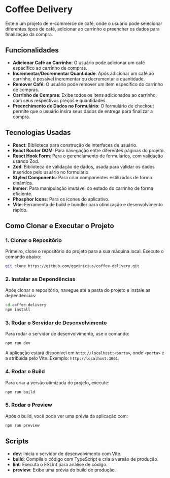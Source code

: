 # Coffee Delivery

Este é um projeto de e-commerce de café, onde o usuário pode selecionar diferentes tipos de café, adicionar ao carrinho e preencher os dados para finalização da compra.

## Funcionalidades

- **Adicionar Café ao Carrinho**: O usuário pode adicionar um café específico ao carrinho de compras.
- **Incrementar/Decrementar Quantidade**: Após adicionar um café ao carrinho, é possível incrementar ou decrementar a quantidade.
- **Remover Café**: O usuário pode remover um item específico do carrinho de compras.
- **Carrinho de Compras**: Exibe todos os itens adicionados ao carrinho, com seus respectivos preços e quantidades.
- **Preenchimento de Dados no Formulário**: O formulário de checkout permite que o usuário insira seus dados de entrega para finalizar a compra.

## Tecnologias Usadas

- **React**: Biblioteca para construção de interfaces de usuário.
- **React Router DOM**: Para navegação entre diferentes páginas do projeto.
- **React Hook Form**: Para o gerenciamento de formulários, com validação usando Zod.
- **Zod**: Biblioteca de validação de dados, usada para validar os dados inseridos pelo usuário no formulário.
- **Styled Components**: Para criar componentes estilizados de forma dinâmica.
- **Immer**: Para manipulação imutável do estado do carrinho de forma eficiente.
- **Phosphor Icons**: Para os ícones do aplicativo.
- **Vite**: Ferramenta de build e bundler para otimização e desenvolvimento rápido.

## Como Clonar e Executar o Projeto

### 1. Clonar o Repositório

Primeiro, clone o repositório do projeto para a sua máquina local. Execute o comando abaixo:

```bash
git clone https://github.com/ggvinicius/coffee-delivery.git
```

### 2. Instalar as Dependências

Após clonar o repositório, navegue até a pasta do projeto e instale as dependências:

```bash
cd coffee-delivery
npm install
```

### 3. Rodar o Servidor de Desenvolvimento

Para rodar o servidor de desenvolvimento, use o comando:

```bash
npm run dev
```
A aplicação estará disponível em `http://localhost:<porta>`, onde `<porta>` é a atribuída pelo Vite. Exemplo: `http://localhost:3001`.

### 4. Rodar o Build

Para criar a versão otimizada do projeto, execute:

```bash
npm run build
```

### 5. Rodar o Preview

Após o build, você pode ver uma prévia da aplicação com:

```bash
npm run preview
```

## Scripts

- **dev**: Inicia o servidor de desenvolvimento com Vite.
- **build**: Compila o código com TypeScript e cria a versão de produção.
- **lint**: Executa o ESLint para análise de código.
- **preview**: Exibe uma prévia do build de produção.
